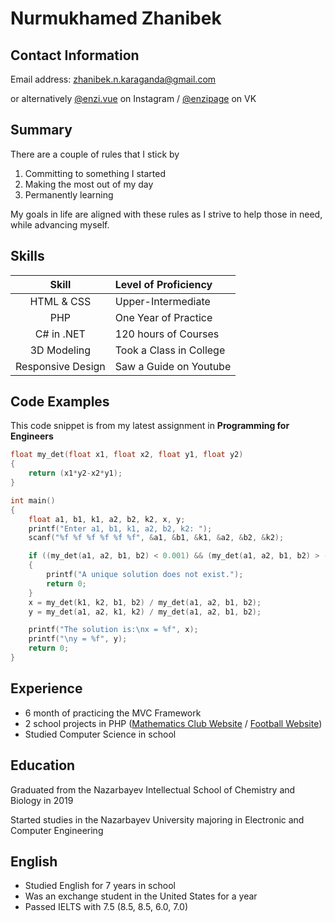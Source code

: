 # Nurmukhamed Zhanibek

## Contact Information
Email address: zhanibek.n.karaganda@gmail.com

or alternatively [@enzi.vue](https://www.instagram.com/enzi.vue/) on Instagram / [@enzipage](https://vk.com/enzipage) on VK

## Summary
There are a couple of rules that I stick by
1. Committing to something I started
1. Making the most out of my day
1. Permanently learning

My goals in life are aligned with these rules as I strive to help those in need, while advancing myself.

## Skills

Skill | Level of Proficiency
:---: | :---
HTML & CSS | Upper-Intermediate
PHP | One Year of Practice
C# in .NET | 120 hours of Courses
3D Modeling | Took a Class in College
Responsive Design | Saw a Guide on Youtube

## Code Examples
This code snippet is from my latest assignment in **Programming for Engineers**
```C
float my_det(float x1, float x2, float y1, float y2)
{
    return (x1*y2-x2*y1);
}

int main()
{
    float a1, b1, k1, a2, b2, k2, x, y;
    printf("Enter a1, b1, k1, a2, b2, k2: ");
    scanf("%f %f %f %f %f %f", &a1, &b1, &k1, &a2, &b2, &k2);

    if ((my_det(a1, a2, b1, b2) < 0.001) && (my_det(a1, a2, b1, b2) > -0.001))
    {
        printf("A unique solution does not exist.");
        return 0;
    }
    x = my_det(k1, k2, b1, b2) / my_det(a1, a2, b1, b2);
    y = my_det(a1, a2, k1, k2) / my_det(a1, a2, b1, b2);

    printf("The solution is:\nx = %f", x);
    printf("\ny = %f", y);
    return 0;
}
```

## Experience
* 6 month of practicing the MVC Framework
* 2 school projects in PHP ([Mathematics Club Website](http://t77759pa.beget.tech/kz/) / [Football Website](http://o77870mk.beget.tech))
* Studied Computer Science in school

## Education
Graduated from the Nazarbayev Intellectual School of Chemistry and Biology in 2019

Started studies in the Nazarbayev University majoring in Electronic and Computer Engineering

## English
* Studied English for 7 years in school
* Was an exchange student in the United States for a year
* Passed IELTS with 7.5 (8.5, 8.5, 6.0, 7.0)